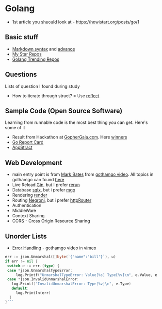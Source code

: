 # Golang
* 1st article you shuould look at - https://howistart.org/posts/go/1

## Basic stuff
* [Markdown syntax](https://help.github.com/articles/markdown-basics/) and [advance](https://help.github.com/articles/github-flavored-markdown/)
* [My Star Repos](https://github.com/stars)
* [Golang Trending Repos](https://github.com/trending?l=go&since=monthly)

## Questions
Lists of question I found during study
* How to iterate through struct? = Use [reflect](http://stackoverflow.com/questions/18926303/iterate-through-a-struct-in-go)

## Sample Code (Open Source Software)
Learning from runnable code is the most best thing you can get. Here's some of it
* Result from Hackathon at [GopherGala.com](http://gopher-gala.challengepost.com/submissions/). Here [winners](http://gophergala.com/blog/gopher/gala/2015/02/03/winners/)
 * [Go Report Card](http://gopher-gala.challengepost.com/submissions/32189-go-report-card)
 * [AppStract](http://gopher-gala.challengepost.com/submissions/32181-appstract)

## Web Development
* main entry point is from [Mark Bates](https://github.com/markbates) from [gothamgo video](https://vimeo.com/115940590). All topics in gothamgo can found [here](https://blog.golang.org/gothamgo)
* Live Reload [Gin](https://github.com/codegangsta/gin), but I prefer [rerun](https://github.com/skelterjohn/rerun)
* Database [sqlx](https://github.com/jmoiron/sqlx), but i prefer [mgo](https://labix.org/mgo)
* Rendering [render](https://github.com/unrolled/render)
* Routing [Negroni](https://github.com/codegangsta/negroni), but i prefer [httpRouter](https://github.com/julienschmidt/httprouter)
* Authentication
* MiddleWare
* Context Sharing
* CORS - Cross Origin Resource Sharing

## Unorder Lists
* [Error Handling](http://www.goinggo.net/2014/11/error-handling-in-go-part-ii.html) - gothamgo video in [vimeo](https://vimeo.com/115782573) 
```go
err := json.Unmarshal([]byte(`{"name":"bill"}`), u)
if err != nil {
 switch e := err.(type) {
 case *json.UnmarshalTypeError:
     log.Printf("UnmarshalTypeError: Value[%s] Type[%v]\n", e.Value, e.Type)
 case *json.InvalidUnmarshalError:
   log.Printf("InvalidUnmarshalError: Type[%v]\n", e.Type)
   default:
     log.Println(err)
  }
}```
